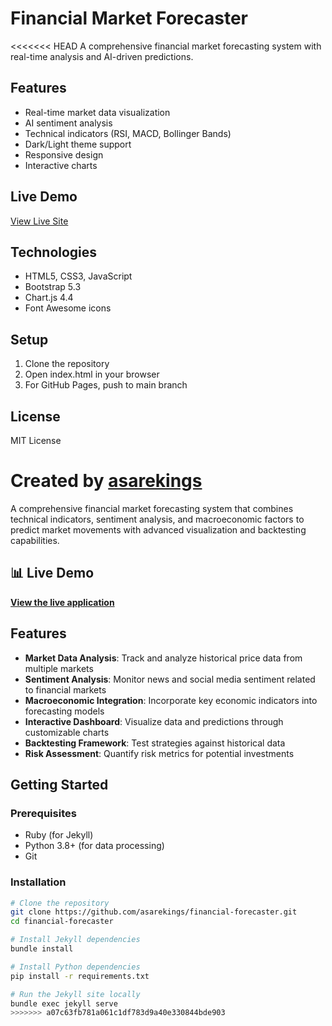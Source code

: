 ﻿# Financial Market Forecaster

<<<<<<< HEAD
A comprehensive financial market forecasting system with real-time analysis and AI-driven predictions.

## Features

- Real-time market data visualization
- AI sentiment analysis
- Technical indicators (RSI, MACD, Bollinger Bands)
- Dark/Light theme support
- Responsive design
- Interactive charts

## Live Demo

[View Live Site](https://asarekings.github.io/financial-forecaster/)

## Technologies

- HTML5, CSS3, JavaScript
- Bootstrap 5.3
- Chart.js 4.4
- Font Awesome icons

## Setup

1. Clone the repository
2. Open index.html in your browser
3. For GitHub Pages, push to main branch

## License

MIT License

Created by [asarekings](https://github.com/asarekings)
=======
A comprehensive financial market forecasting system that combines technical indicators, sentiment analysis, and macroeconomic factors to predict market movements with advanced visualization and backtesting capabilities.

## 📊 Live Demo

**[View the live application](https://asarekings.github.io/financial-forecaster/)**

## Features

- **Market Data Analysis**: Track and analyze historical price data from multiple markets
- **Sentiment Analysis**: Monitor news and social media sentiment related to financial markets
- **Macroeconomic Integration**: Incorporate key economic indicators into forecasting models
- **Interactive Dashboard**: Visualize data and predictions through customizable charts
- **Backtesting Framework**: Test strategies against historical data
- **Risk Assessment**: Quantify risk metrics for potential investments

## Getting Started

### Prerequisites

- Ruby (for Jekyll)
- Python 3.8+ (for data processing)
- Git

### Installation

```bash
# Clone the repository
git clone https://github.com/asarekings/financial-forecaster.git
cd financial-forecaster

# Install Jekyll dependencies
bundle install

# Install Python dependencies
pip install -r requirements.txt

# Run the Jekyll site locally
bundle exec jekyll serve
>>>>>>> a07c63fb781a061c1df783d9a40e330844bde903

